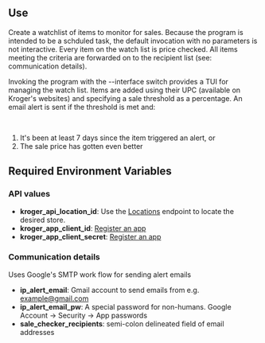 <h2>Use</h2>
Create a watchlist of items to monitor for sales. Because the program is intended to be a schduled task, the default
invocation with no parameters is not interactive. Every item on the watch list is price checked. All items meeting
the criteria are forwarded on to the recipient list (see: communication details).

<br>

Invoking the program with the --interface switch provides a TUI for managing the watch list. Items are added using
their UPC (available on Kroger's websites) and specifying a sale threshold as a percentage. An email alert is sent if
the threshold is met and: 

<br>

1) It's been at least 7 days since the item triggered an alert, or
2) The sale price has gotten even better



<h2>Required Environment Variables</h2>

<h3>API values</h3>

* <b>kroger_api_location_id</b>: Use the [Locations](https://developer.kroger.com/reference/#tag/Locations) endpoint to locate the desired store.
* <b>kroger_app_client_id</b>: [Register an app](https://developer.kroger.com/)
* <b>kroger_app_client_secret</b>: [Register an app](https://developer.kroger.com/)

<h3>Communication details</h3>
Uses Google's SMTP work flow for sending alert emails

* <b>ip_alert_email</b>: Gmail account to send emails from e.g. example@gmail.com
* <b>ip_alert_email_pw</b>: A special password for non-humans.  Google Account -> Security -> App passwords
* <b>sale_checker_recipients</b>: semi-colon delineated field of email addresses
